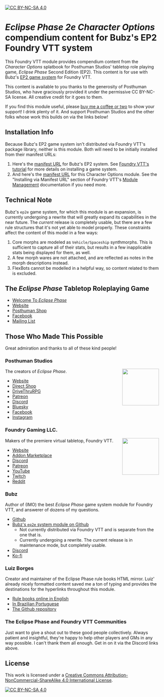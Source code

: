 [![CC BY-NC-SA 4.0][cc-by-nc-sa-shield]][cc-by-nc-sa]

# *Eclipse Phase 2e Character Options* compendium content for Bubz's EP2 Foundry VTT system

This Foundry VTT module provides compendium content from the *Character Options* splatbook for Posthuman Studios'
tabletop role playing game, *Eclipse Phase* Second Edition (EP2). This content is for use with Bubz's [EP2 game
system][bubz-ep2e-github] for Foundry VTT.

This content is available to you thanks to the generosity of Posthuman Studios, who have graciously provided it under
the permissive CC BY-NC-SA license. All creative credit for it goes to them.

If you find this module useful, please [buy me a coffee or two][mikenerone-ko-fi] to show your support! I drink plenty
of it. And support Posthuman Studios and the other folks whose work this builds on via the links below!

## Installation Info
Because Bubz's EP2 game system isn't distributed via Foundry VTT's package library, neither is this module. Both will
need to be initially installed from their manifest URLs:
1. Here's the [manifest URL][bubz-ep2e-manifest] for Bubz's EP2 system. See [Foundry VTT's
   tutorial][foundry-docs-gm-tut-1] for more details on installing a game system.
2. And here's the [manifest URL][ep2e-co-manifest] for this Character Options module. See the "Installing via Manifest
   URL" section of Foundry VTT's [Module Management][foundry-docs-modules] documentation if you need more.

## Technical Note
Bubz's `ep2e` game system, for which this module is an expansion, is currently undergoing a rewrite that will greatly
expand its capabilities in the near future. The *current* release is completely usable, but there are a few rule
structures that it's not yet able to model properly. These constraints affect the content of this model in a few ways:
1. Core morphs are modeled as `Vehicle/Spaceship` synthmorphs. This is sufficient to capture all of their stats, but
results in a few inapplicable stats being displayed for them, as well.
2. A few morph wares are not attached, and are reflected as notes in the morph descriptions instead.
3. FlexBots cannot be modelled in a helpful way, so content related to them is excluded.

## The *Eclipse Phase* Tabletop Roleplaying Game
- [Welcome To *Eclipse Phase*][ep-welcome]
- [Website][ep]
- [Posthuman Shop][posthuman-shop]
- [Facebook][ep-facebook]
- [Mailing List][ep-list]

## Those Who Made This Possible
Great admiration and thanks to all of these kind people!

### Posthuman Studios
<img align="right" src="https://posthumanstudios.com/assets/images/image01.png" height="120"/>

The creators of *Eclipse Phase*.

- [Website][posthuman]
- [Direct Shop][posthuman-shop]
- [DriveThruRPG][posthuman-dtrpg]
- [Patreon][posthuman-patreon]
- [Discord][posthuman-discord]
- [Bluesky][posthuman-bsky]
- [Facebook][posthuman-fb]
- [Instagram][posthuman-insta]

### Foundry Gaming LLC.
<img align="right" src="https://r2.foundryvtt.com/website-static-public/assets/icons/fvtt.png" height="120"/>

Makers of the premiere virtual tabletop, Foundry VTT.
- [Website][foundry]
- [Addon Marketplace][foundry-market]
- [Discord][foundry-discord]
- [Patreon][foundry-patreon]
- [YouTube][foundry-youtube]
- [Twitch][foundry-twitch]
- [Reddit][foundry-reddit]

### Bubz
Author of (IMO) the best *Eclipse Phase* game system module for Foundry VTT, and answerer of dozens of my questions.
- [Github][bubz]
- [Bubz's `ep2e` system module on Github][bubz-ep2e-github]
  - Not currently distributed via Foundry VTT and is separate from the one that is.
  - Currently undergoing a rewrite. The current release is in maintenance mode, but completely usable.
- [Discord][bubz-discord]
- [Ko-fi][bubz-ko-fi]

### Luiz Borges
Creator and maintainer of the Eclipse Phase rule books HTML mirror. Luiz' already nicely formatted content saved me a
ton of typing and provides the destinations for the hyperlinks throughout this module.
- [Rule books online in English][ep2html-site-en]
- [In Brazilian Portuguese][ep2html-site-pt_br]
- [The Github repository][ep2html-github]

### The Eclipse Phase and Foundry VTT Communities
Just want to give a shout out to these good people collectively. Always patient and insightful, they're happy to help
other players and GMs in any way possible. I can't thank them all enough. Get in on it via the Discord links above.

## License

This work is licensed under a [Creative Commons Attribution-NonCommercial-ShareAlike 4.0 International
License][cc-by-nc-sa].

[![CC BY-NC-SA 4.0][cc-by-nc-sa-image]][cc-by-nc-sa]

<!-- Link definitions -->
[bubz-discord]: https://discord.gg/zs4jMnFqjx
[bubz-ep2e-github]: https://github.com/Bubz43/ep2e
[bubz-ep2e-manifest]: https://github.com/Bubz43/ep2e/releases/latest/download/system.json
[bubz-ko-fi]: https://ko-fi.com/D1D24OIY7
[bubz]: https://github.com/Bubz43
[cc-by-nc-sa-image]: https://licensebuttons.net/l/by-nc-sa/4.0/88x31.png
[cc-by-nc-sa-shield]: https://img.shields.io/badge/License-CC%20BY--NC--SA%204.0-lightgrey.svg
[cc-by-nc-sa]: https://creativecommons.org/licenses/by-nc-sa/4.0/
[ep-facebook]: https://www.facebook.com/EclipsePhase
[ep-list]: https://eepurl.com/RIsbn
[ep-welcome]: https://welcometoeclipsephase.com/
[ep]: https://eclipsephase.com/
[ep2e-co-manifest]: https://github.com/mikenerone/ep2e-character-options/releases/latest/download/module.json
[ep2html-github]: https://github.com/luizbgomide/EclipsePhase2e-ptbr
[ep2html-site-en]: https://eclipsephase.github.io/en/
[ep2html-site-pt_br]: https://eclipsephase.github.io/pt_br/
[foundry-discord]: https://discord.gg/foundryvtt
[foundry-docs-gm-tut-1]: https://foundryvtt.com/article/tutorial/
[foundry-docs-modules]: https://foundryvtt.com/article/modules/
[foundry-market]: https://foundryvtt.store/
[foundry-patreon]: https://www.patreon.com/foundryvtt
[foundry-reddit]: https://www.reddit.com/r/FoundryVTT/
[foundry-twitch]: https://twitch.tv/foundryvtt
[foundry-youtube]: https://www.youtube.com/foundrynet
[foundry]: https://foundryvtt.com/
[mikenerone-ko-fi]: https://ko-fi.com/mikenerone
[posthuman-bsky]: https://bsky.app/profile/posthumanstudios.com
[posthuman-discord]: https://discord.gg/bPkxUxh
[posthuman-dtrpg]: https://www.drivethrurpg.com/en/publisher/3228/posthuman-studios
[posthuman-fb]: https://www.facebook.com/posthumanstudios
[posthuman-insta]: https://instagram.com/posthumanstudios
[posthuman-patreon]: https://www.patreon.com/c/posthumanstudios/
[posthuman-shop]: https://posthumanstudios.com/
[posthuman]: https://posthumanstudios.com/
